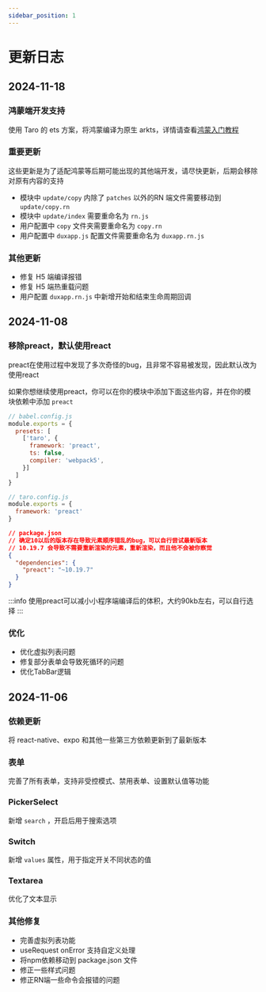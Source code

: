 ```yaml
---
sidebar_position: 1
---
```


# 更新日志

## 2024-11-18

### 鸿蒙端开发支持

使用 Taro 的 ets 方案，将鸿蒙编译为原生 arkts，详情请查看[鸿蒙入门教程](/docs/course/harmony/start)

### 重要更新

这些更新是为了适配鸿蒙等后期可能出现的其他端开发，请尽快更新，后期会移除对原有内容的支持

- 模块中 `update/copy` 内除了 `patches` 以外的RN 端文件需要移动到 `update/copy.rn`
- 模块中 `update/index` 需要重命名为 `rn.js`
- 用户配置中 `copy` 文件夹需要重命名为 `copy.rn`
- 用户配置中 `duxapp.js` 配置文件需要重命名为 `duxapp.rn.js`

### 其他更新

- 修复 H5 端编译报错
- 修复 H5 端热重载问题
- 用户配置 `duxapp.rn.js` 中新增开始和结束生命周期回调

## 2024-11-08

### 移除preact，默认使用react
preact在使用过程中发现了多次奇怪的bug，且非常不容易被发现，因此默认改为使用react

如果你想继续使用preact，你可以在你的模块中添加下面这些内容，并在你的模块依赖中添加 `preact`

```js
// babel.config.js
module.exports = {
  presets: [
    ['taro', {
      framework: 'preact',
      ts: false,
      compiler: 'webpack5',
    }]
  ]
}
```

```js
// taro.config.js
module.exports = {
  framework: 'preact'
}
```

```json
// package.json
// 确定10以后的版本存在导致元素顺序错乱的bug，可以自行尝试最新版本
// 10.19.7 会导致不需要重新渲染的元素，重新渲染，而且他不会被你察觉
{
  "dependencies": {
    "preact": "~10.19.7"
  }
}
```

:::info
使用preact可以减小小程序端编译后的体积，大约90kb左右，可以自行选择
:::

### 优化
- 优化虚拟列表问题
- 修复部分表单会导致死循环的问题
- 优化TabBar逻辑

## 2024-11-06

### 依赖更新

将 react-native、expo 和其他一些第三方依赖更新到了最新版本

### 表单
完善了所有表单，支持非受控模式、禁用表单、设置默认值等功能

### PickerSelect

新增 `search` ，开启后用于搜索选项

### Switch

新增 `values` 属性，用于指定开关不同状态的值

### Textarea
优化了文本显示

### 其他修复
- 完善虚拟列表功能
- useRequest onError 支持自定义处理
- 将npm依赖移动到 package.json 文件
- 修正一些样式问题
- 修正RN端一些命令会报错的问题